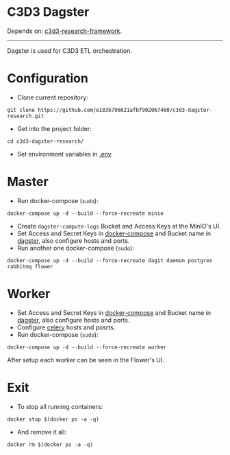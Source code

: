 # C3D3 Dagster
Depends on: [c3d3-research-framework](https://github.com/e183b796621afbf902067460/c3d3-research-framework).

---

Dagster is used for C3D3 ETL orchestration.

# Configuration

- Clone current repository:
```
git clone https://github.com/e183b796621afbf902067460/c3d3-dagster-research.git
```

- Get into the project folder:
```
cd c3d3-dagster-research/
```

- Set environment variables in [.env](https://github.com/e183b796621afbf902067460/c3d3-dagster-research/blob/master/c3d3/.env).

# Master

- Run docker-compose (`sudo`):
```
docker-compose up -d --build --force-recreate minio
```
- Create `dagster-compute-logs` Bucket and Access Keys at the MinIO's UI.
- Set Access and Secret Keys in [docker-compose](https://github.com/e183b796621afbf902067460/c3d3-dagster-research/blob/master/docker-compose.yaml) and Bucket name in [dagster](https://github.com/e183b796621afbf902067460/c3d3-dagster-research/blob/master/c3d3/dagster.yaml), also configure hosts and ports.
- Run another one docker-compose (`sudo`):
```
docker-compose up -d --build --force-recreate dagit daemon postgres rabbitmq flower 
```
# Worker

- Set Access and Secret Keys in [docker-compose](https://github.com/e183b796621afbf902067460/c3d3-dagster-research/blob/master/docker-compose.yaml) and Bucket name in [dagster](https://github.com/e183b796621afbf902067460/c3d3-dagster-research/blob/master/c3d3/dagster.yaml), also configure hosts and ports.
- Configure [celery](https://github.com/e183b796621afbf902067460/c3d3-dagster-research/blob/master/c3d3/celery.yaml) hosts and posrts.
- Run docker-compose (`sudo`):
```
docker-compose up -d --build --force-recreate worker
```

After setup each worker can be seen in the Flower's UI.

# Exit
- To stop all running containers:
```
docker stop $(docker ps -a -q)
```
- And remove it all:
```
docker rm $(docker ps -a -q)
```
